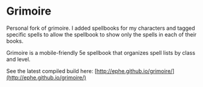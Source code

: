 # Grimoire

Personal fork of grimoire. I added spellbooks for my characters and tagged specific spells to allow the spellbook to show only the spells in each of their books.

Grimoire is a mobile-friendly 5e spellbook that organizes spell lists by class and level.

See the latest compiled build here: [http://ephe.github.io/grimoire/](http://ephe.github.io/grimoire/)
